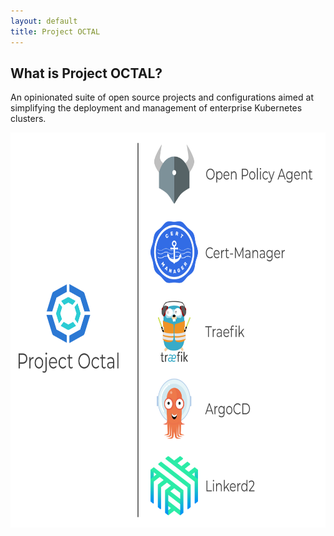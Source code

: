 ```yaml
---
layout: default
title: Project OCTAL
---
```


## What is Project OCTAL?
An opinionated suite of open source projects and configurations aimed at simplifying the deployment and management of enterprise Kubernetes clusters.

<img class="center" style="height: 632px; width: 574.033px" src="./assets/images/octal-components.svg">